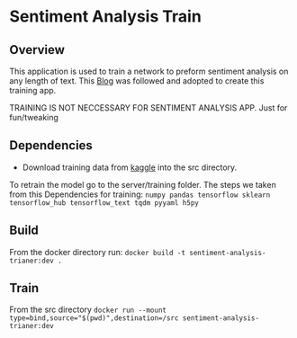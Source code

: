 # Sentiment Analysis Train

## Overview
This application is used to train a network to preform sentiment analysis on any length of text. This [Blog](https://www.curiousily.com/posts/sentiment-analysis-with-tensorflow-2-and-keras-using-python/) was followed and adopted to create this training app. 

TRAINING IS NOT NECCESSARY FOR SENTIMENT ANALYSIS APP. Just for fun/tweaking


## Dependencies
- Download training data from [kaggle](https://www.kaggle.com/jiashenliu/515k-hotel-reviews-data-in-europe) into the src directory. 

To retrain the model go to the server/training folder. The steps we taken from this 
Dependencies for training: `numpy pandas tensorflow sklearn tensorflow_hub tensorflow_text tqdm pyyaml h5py`

## Build

From the docker directory run: `docker build -t sentiment-analysis-trianer:dev .`

## Train

From the src directory `docker run --mount type=bind,source="$(pwd)",destination=/src sentiment-analysis-trianer:dev`